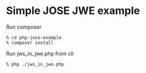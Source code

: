 # Simple JOSE JWE example

Run composer
```
% cd php-jose-example 
% composer install
```

Run jws_in_jwe.php from cli
```
% php ./jws_in_jwe.php
```